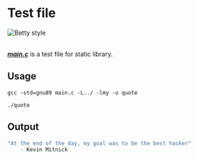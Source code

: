# Test file

![Betty style](https://img.shields.io/badge/betty-style%20guide-purple?style=round-square)

<br/>_**[main.c](main.c)**_ is a test file for static library.

## Usage

`gcc -std=gnu89 main.c -L../ -lmy -o quote`

`./quote`

## Output

```c
"At the end of the day, my goal was to be the best hacker"
    - Kevin Mitnick
```
